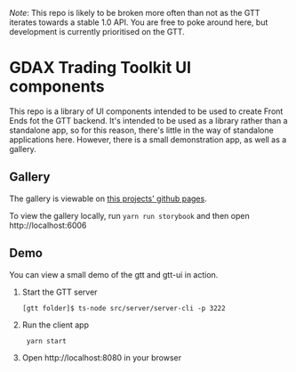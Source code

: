 *Note*: This repo is likely to be broken more often than not as the GTT iterates towards a stable 1.0 API.
You are free to poke around here, but development is currently prioritised on the GTT.

# GDAX Trading Toolkit UI components

This repo is a library of UI components intended to be used to create Front Ends fot the GTT backend.
It's intended to be used as a library rather than a standalone app, so for this reason, there's little
in the way of standalone applications here. However, there is a small demonstration app, as well as a gallery.

## Gallery

The gallery is viewable on [this projects' github pages](https://coinbase.github.io/gtt-ui/).

To view the gallery locally, run `yarn run storybook` and then open http://localhost:6006

## Demo

You can view a small demo of the gtt and gtt-ui in action.

1. Start the GTT server

       [gtt folder]$ ts-node src/server/server-cli -p 3222

1. Run the client app

        yarn start

1. Open http://localhost:8080 in your browser
